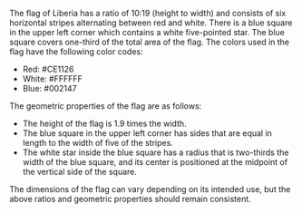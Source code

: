 The flag of Liberia has a ratio of 10:19 (height to width) and consists of six horizontal stripes alternating between red and white. There is a blue square in the upper left corner which contains a white five-pointed star. The blue square covers one-third of the total area of the flag. The colors used in the flag have the following color codes: 

- Red: #CE1126 
- White: #FFFFFF 
- Blue: #002147 

The geometric properties of the flag are as follows: 

- The height of the flag is 1.9 times the width.
- The blue square in the upper left corner has sides that are equal in length to the width of five of the stripes.
- The white star inside the blue square has a radius that is two-thirds the width of the blue square, and its center is positioned at the midpoint of the vertical side of the square.

The dimensions of the flag can vary depending on its intended use, but the above ratios and geometric properties should remain consistent.
